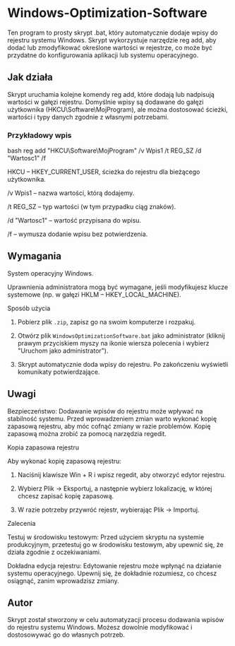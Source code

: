 # Windows-Optimization-Software

Ten program to prosty skrypt .bat, który automatycznie dodaje wpisy do rejestru systemu Windows. Skrypt wykorzystuje narzędzie reg add, aby dodać lub zmodyfikować określone wartości w rejestrze, co może być przydatne do konfigurowania aplikacji lub systemu operacyjnego.

## Jak działa

Skrypt uruchamia kolejne komendy reg add, które dodają lub nadpisują wartości w gałęzi rejestru. Domyślnie wpisy są dodawane do gałęzi użytkownika (HKCU\Software\MojProgram), ale można dostosować ścieżki, wartości i typy danych zgodnie z własnymi potrzebami.

### Przykładowy wpis

bash
reg add "HKCU\Software\MojProgram" /v Wpis1 /t REG_SZ /d "Wartosc1" /f

HKCU – HKEY_CURRENT_USER, ścieżka do rejestru dla bieżącego użytkownika.

/v Wpis1 – nazwa wartości, którą dodajemy.

/t REG_SZ – typ wartości (w tym przypadku ciąg znaków).

/d "Wartosc1" – wartość przypisana do wpisu.

/f – wymusza dodanie wpisu bez potwierdzenia.


## Wymagania

System operacyjny Windows.

Uprawnienia administratora mogą być wymagane, jeśli modyfikujesz klucze systemowe (np. w gałęzi HKLM – HKEY_LOCAL_MACHINE).

Sposób użycia

1. Pobierz plik `.zip`, zapisz go na swoim komputerze i rozpakuj.

2. Otwórz plik `WindowsOptimizationSoftware.bat` jako administrator (kliknij prawym przyciskiem myszy na ikonie wiersza polecenia i wybierz "Uruchom jako administrator").

4. Skrypt automatycznie doda wpisy do rejestru. Po zakończeniu wyświetli komunikaty potwierdzające.

## Uwagi

Bezpieczeństwo: Dodawanie wpisów do rejestru może wpływać na stabilność systemu. Przed wprowadzeniem zmian warto wykonać kopię zapasową rejestru, aby móc cofnąć zmiany w razie problemów. Kopię zapasową można zrobić za pomocą narzędzia regedit.

Kopia zapasowa rejestru

Aby wykonać kopię zapasową rejestru:

1. Naciśnij klawisze Win + R i wpisz regedit, aby otworzyć edytor rejestru.


2. Wybierz Plik -> Eksportuj, a następnie wybierz lokalizację, w której chcesz zapisać kopię zapasową.


3. W razie potrzeby przywróć rejestr, wybierając Plik -> Importuj.



Zalecenia

Testuj w środowisku testowym: Przed użyciem skryptu na systemie produkcyjnym, przetestuj go w środowisku testowym, aby upewnić się, że działa zgodnie z oczekiwaniami.

Dokładna edycja rejestru: Edytowanie rejestru może wpłynąć na działanie systemu operacyjnego. Upewnij się, że dokładnie rozumiesz, co chcesz osiągnąć, zanim wprowadzisz zmiany.


## Autor

Skrypt został stworzony w celu automatyzacji procesu dodawania wpisów do rejestru systemu Windows. Możesz dowolnie modyfikować i dostosowywać go do własnych potrzeb.



